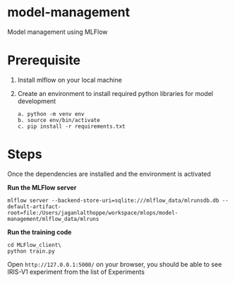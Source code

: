 # model-management
Model management using MLFlow

# Prerequisite
1. Install mlflow on your local machine
2. Create an environment to install required python libraries for model development

    ```
    a. python -m venv env
    b. source env/bin/activate
    c. pip install -r requirements.txt
    ```

# Steps

Once the dependencies are installed and the environment is activated

**Run the MLFlow server**

```
mlflow server --backend-store-uri=sqlite:///mlflow_data/mlrunsdb.db --default-artifact-root=file:/Users/jaganlalthoppe/workspace/mlops/model-management/mlflow_data/mlruns
```

**Run the training code**
```
cd MLFlow_client\
python train.py
```

Open `http://127.0.0.1:5000/` on your browser, you should be able to see IRIS-V1 experiment from the list of Experiments